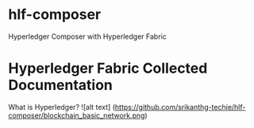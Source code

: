 # hlf-composer
Hyperledger Composer with Hyperledger Fabric


# Hyperledger Fabric Collected Documentation 

What is Hyperledger?
![alt text] (https://github.com/srikanthg-techie/hlf-composer/blockchain_basic_network.png)
